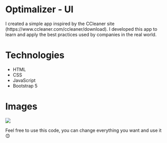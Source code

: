 <H1>Optimalizer - UI</H1>

<p>I created a simple app inspired by the CCleaner site (https://www.ccleaner.com/ccleaner/download). I developed this app to learn and apply the best practices used by companies in the real world.</p>

<h1>Technologies</h1>
<ul>
  <li>HTML</li>
  <li>CSS</li>
  <li>JavaScript</li>
  <li>Bootstrap 5</li>
</ul>

<h1>Images</h1>

<img src="https://github.com/Hankering1716/DownloadApp-UI/assets/116718014/f8384c2b-1d74-44d2-9d60-0b1fd1662522">




<p>Feel free to use this code, you can change everything you want and use it 😊</p>

